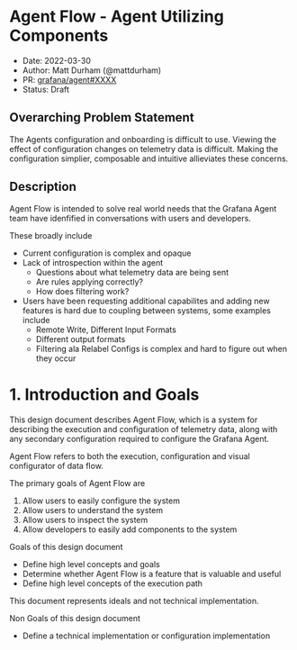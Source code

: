 # Agent Flow - Agent Utilizing Components 

* Date: 2022-03-30
* Author: Matt Durham (@mattdurham)
* PR: [grafana/agent#XXXX](https://github.com/grafana/agent/pull/XXXX)
* Status: Draft

## Overarching Problem Statement

The Agents configuration and onboarding is difficult to use. Viewing the effect of configuration changes on telemetry data is difficult. Making the configuration simplier, composable and intuitive allieviates these concerns.

## Description

Agent Flow is intended to solve real world needs that the Grafana Agent team have idenfified in conversations with users and developers. 

These broadly include 

- Current configuration is complex and opaque
- Lack of introspection within the agent
    - Questions about what telemetry data are being sent
    - Are rules applying correctly?
    - How does filtering work?
- Users have been requesting additional capabilites and adding new features is hard due to coupling between systems, some examples include
    - Remote Write, Different Input Formats
    - Different output formats
    - Filtering ala Relabel Configs is complex and hard to figure out when they occur

# 1. Introduction and Goals 

This design document describes Agent Flow, which is a system for describing the execution and configuration of telemetry data, along with any secondary configuration required to configure the Grafana Agent. 

Agent Flow refers to both the execution, configuration and visual configurator of data flow.

The primary goals of Agent Flow are

1. Allow users to easily configure the system
2. Allow users to understand the system
3. Allow users to inspect the system
4. Allow developers to easily add components to the system

Goals of this design document

* Define high level concepts and goals
* Determine whether Agent Flow is a feature that is valuable and useful
* Define high level concepts of the execution path

This document represents ideals and not technical implementation. 

Non Goals of this design document

* Define a technical implementation or configuration implementation